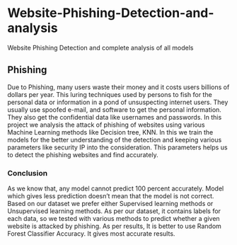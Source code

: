 # Website-Phishing-Detection-and-analysis
Website Phishing Detection and complete analysis of all models 


## Phishing
Due to Phishing, many users waste their money and it costs users billions of dollars per year. This luring techniques used by persons to fish for the personal data or information in a pond of unsuspecting internet users. They usually use spoofed e-mail, and software to get the personal information. They also get the confidential data like usernames and passwords. In this project we analysis the attack of phishing of websites using various Machine Learning methods like Decision tree, KNN. In this we train the models for the better understanding of the detection and keeping various parameters like security IP into the consideration. This parameters helps us to detect the phishing websites and find accurately.


### Conclusion

As we know that, any model cannot predict 100 percent accurately. Model which gives less prediction doesn’t mean that the model is not correct. Based on our dataset we prefer either Supervised learning methods or Unsupervised learning methods. As per our dataset, it contains labels for each data, so we tested with various methods to predict whether a given website is attacked by phishing. As per results, It is better to use Random Forest Classifier Accuracy. It gives most accurate results.
